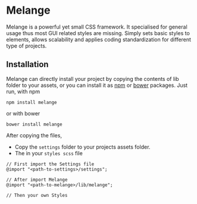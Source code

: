 Melange
=======

Melange is a powerful yet small CSS framework. It specialised for general usage thus most GUI related styles are
missing. Simply sets basic styles to elements, allows scalability and applies coding standardization for different
type of projects.

## Installation
Melange can directly install your project by copying the contents of lib folder to your assets, or you can install it as [npm](https://www.npmjs.org/) or [bower](http://bower.io) packages. Just run,
with npm

```
npm install melange
```

or with bower

```
bower install melange
```

After copying the files, 
* Copy the `settings` folder to your projects assets folder.
* The in your `styles scss` file

```
// First import the Settings file
@import "<path-to-settings>/settings";

// After import Melange
@import "<path-to-melange>/lib/melange";

// Then your own Styles
```